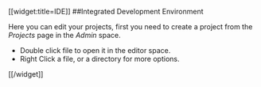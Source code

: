 [[widget:title=IDE]]
##Integrated Development Environment

Here you can edit your projects, first you need to create a project from the *Projects* page in the *Admin* space.

- Double click file to open it in the editor space.
- Right Click a file, or a directory for more options.

[[/widget]]



<link rel=StyleSheet href="/static/lfw/js/libs/jstree/themes/classic/style.css" type="text/css" />
<script language="javascript" src="/static/lfw/js/libs/jstree/jquery.hotkeys.js"/>
<script language="javascript" src="/static/lfw/js/libs/jstree/jquery.jstree.js"/>

<div id="editortabs">
    <ul>
    </ul>
</div>

<script language='javascript'>
$(document).ready(function(){
    $("#editortabs").tabs({tabTemplate: "<li><a href='#{href}'>#{label}</a> <span title='Save' style='cursor: pointer; display: inline-block' class='ui-icon ui-icon-note'>Save</span> <span title='Close' style='cursor: pointer; display: inline-block' class='ui-icon ui-icon-close'>Close</span></li>",
                           panelTemplate: "<div>" + 
                                            "<div id='fileid' class='ide-fileid'></div>" +
                                            "<div id='editorspace' style='height: 600px'></div>" +
                                          "</div>"});
    
    $(document).lock("ide.ready");
});
    
</script>

